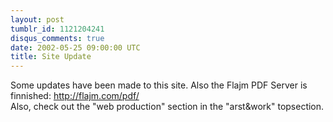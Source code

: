 ```yaml
---
layout: post
tumblr_id: 1121204241
disqus_comments: true
date: 2002-05-25 09:00:00 UTC
title: Site Update
---
```


Some updates have been made to this site. Also the Flajm PDF Server is finnished: http://flajm.com/pdf/
<br/>
Also, check out the "web production" section in the "arst&work" topsection.
